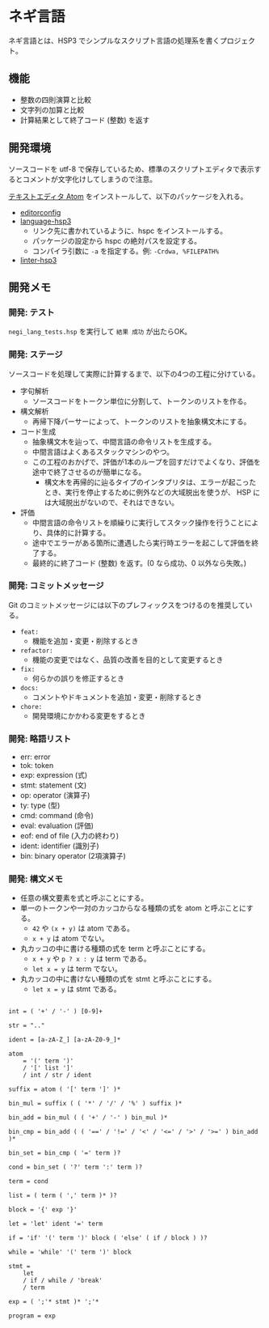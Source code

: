 # ネギ言語

ネギ言語とは、HSP3 でシンプルなスクリプト言語の処理系を書くプロジェクト。

## 機能

- 整数の四則演算と比較
- 文字列の加算と比較
- 計算結果として終了コード (整数) を返す

## 開発環境

ソースコードを utf-8 で保存しているため、標準のスクリプトエディタで表示するとコメントが文字化けしてしまうので注意。

[テキストエディタ Atom](https://atom.io/) をインストールして、以下のパッケージを入れる。

- [editorconfig](https://atom.io/packages/editorconfig)
- [language-hsp3](https://github.com/honobonosun/language-hsp3)
    - リンク先に書かれているように、hspc をインストールする。
    - パッケージの設定から hspc の絶対パスを設定する。
    - コンパイラ引数に `-a` を指定する。例: `-Crdwa, %FILEPATH%`
- [linter-hsp3](https://github.com/honobonosun/linter-hsp3)

## 開発メモ

### 開発: テスト

`negi_lang_tests.hsp` を実行して `結果 成功` が出たらOK。

### 開発: ステージ

ソースコードを処理して実際に計算するまで、以下の4つの工程に分けている。

- 字句解析
    - ソースコードをトークン単位に分割して、トークンのリストを作る。
- 構文解析
    - 再帰下降パーサーによって、トークンのリストを抽象構文木にする。
- コード生成
    - 抽象構文木を辿って、中間言語の命令リストを生成する。
    - 中間言語はよくあるスタックマシンのやつ。
    - この工程のおかげで、評価が1本のループを回すだけでよくなり、評価を途中で終了させるのが簡単になる。
        - 構文木を再帰的に辿るタイプのインタプリタは、エラーが起こったとき、実行を停止するために例外などの大域脱出を使うが、 HSP には大域脱出がないので、それはできない。
- 評価
    - 中間言語の命令リストを順繰りに実行してスタック操作を行うことにより、具体的に計算する。
    - 途中でエラーがある箇所に遭遇したら実行時エラーを起こして評価を終了する。
    - 最終的に終了コード (整数) を返す。(0 なら成功、0 以外なら失敗。)

### 開発: コミットメッセージ

Git のコミットメッセージには以下のプレフィックスをつけるのを推奨している。

- `feat:`
    - 機能を追加・変更・削除するとき
- `refactor:`
    - 機能の変更ではなく、品質の改善を目的として変更するとき
- `fix:`
    - 何らかの誤りを修正するとき
- `docs:`
    - コメントやドキュメントを追加・変更・削除するとき
- `chore:`
    - 開発環境にかかわる変更をするとき

### 開発: 略語リスト

- err: error
- tok: token
- exp: expression (式)
- stmt: statement (文)
- op: operator (演算子)
- ty: type (型)
- cmd: command (命令)
- eval: evaluation (評価)
- eof: end of file (入力の終わり)
- ident: identifier (識別子)
- bin: binary operator (2項演算子)

### 開発: 構文メモ

- 任意の構文要素を式と呼ぶことにする。
- 単一のトークンや一対のカッコからなる種類の式を atom と呼ぶことにする。
    - `42` や `(x + y)` は atom である。
    - `x + y` は atom でない。
- 丸カッコの中に書ける種類の式を term と呼ぶことにする。
    - `x + y` や `p ? x : y` は term である。
    - `let x = y` は term でない。
- 丸カッコの中に書けない種類の式を stmt と呼ぶことにする。
    - `let x = y` は stmt である。

```

int = ( '+' / '-' ) [0-9]+

str = ".."

ident = [a-zA-Z_] [a-zA-Z0-9_]*

atom
    = '(' term ')'
    / '[' list ']'
    / int / str / ident

suffix = atom ( '[' term ']' )*

bin_mul = suffix ( ( '*' / '/' / '%' ) suffix )*

bin_add = bin_mul ( ( '+' / '-' ) bin_mul )*

bin_cmp = bin_add ( ( '==' / '!=' / '<' / '<=' / '>' / '>=' ) bin_add )*

bin_set = bin_cmp ( '=' term )?

cond = bin_set ( '?' term ':' term )?

term = cond

list = ( term ( ',' term )* )?

block = '{' exp '}'

let = 'let' ident '=' term

if = 'if' '(' term ')' block ( 'else' ( if / block ) )?

while = 'while' '(' term ')' block

stmt =
    let
    / if / while / 'break'
    / term

exp = ( ';'* stmt )* ';'*

program = exp

```
